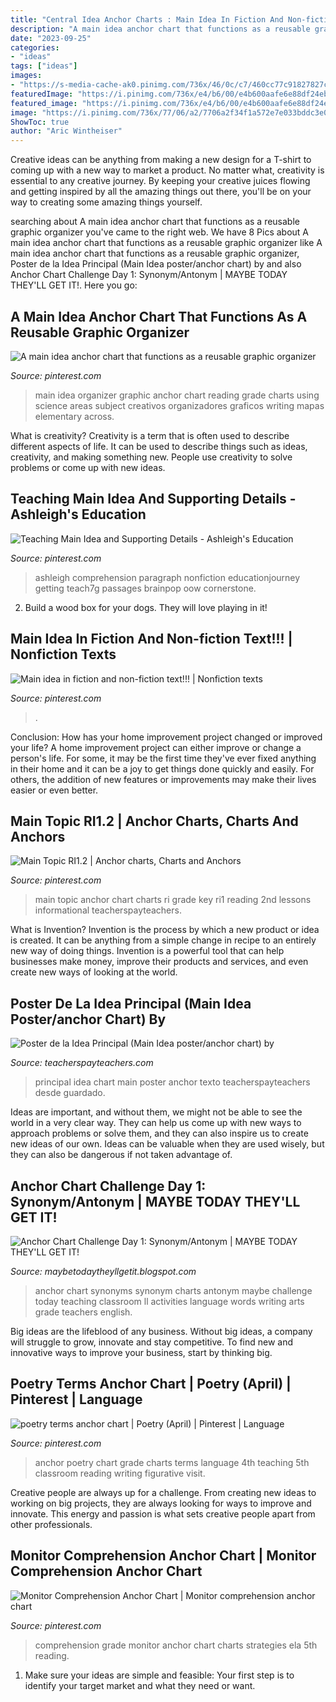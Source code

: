 ```yaml
---
title: "Central Idea Anchor Charts : Main Idea In Fiction And Non-fiction Text!!!"
description: "A main idea anchor chart that functions as a reusable graphic organizer"
date: "2023-09-25"
categories:
- "ideas"
tags: ["ideas"]
images:
- "https://s-media-cache-ak0.pinimg.com/736x/46/0c/c7/460cc77c91827827c215ea68f372e43f.jpg"
featuredImage: "https://i.pinimg.com/736x/e4/b6/00/e4b600aafe6e88df24eba61779cd701b--monitor-comprehension-strategies.jpg"
featured_image: "https://i.pinimg.com/736x/e4/b6/00/e4b600aafe6e88df24eba61779cd701b--monitor-comprehension-strategies.jpg"
image: "https://i.pinimg.com/736x/77/06/a2/7706a2f34f1a572e7e033bddc3e09fa9.jpg"
ShowToc: true
author: "Aric Wintheiser"
---
```



Creative ideas can be anything from making a new design for a T-shirt to coming up with a new way to market a product. No matter what, creativity is essential to any creative journey. By keeping your creative juices flowing and getting inspired by all the amazing things out there, you'll be on your way to creating some amazing things yourself.

	

		
searching about A main idea anchor chart that functions as a reusable graphic organizer you've came to the right web. We have 8 Pics about A main idea anchor chart that functions as a reusable graphic organizer like A main idea anchor chart that functions as a reusable graphic organizer, Poster de la Idea Principal (Main Idea poster/anchor chart) by and also Anchor Chart Challenge Day 1: Synonym/Antonym | MAYBE TODAY THEY&#039;LL GET IT!. Here you go:
		
    
## A Main Idea Anchor Chart That Functions As A Reusable Graphic Organizer

<img loading=lazy src="https://i.pinimg.com/736x/77/06/a2/7706a2f34f1a572e7e033bddc3e09fa9.jpg" onerror="this.onerror=null;this.src='https://tse1.mm.bing.net/th?id=OIP.EFa_opG6IRYz5wyvVCKqDQHaJ4&amp;pid=15.1';" alt="A main idea anchor chart that functions as a reusable graphic organizer">

_Source: pinterest.com_

>main idea organizer graphic anchor chart reading grade charts using science areas subject creativos organizadores graficos writing mapas elementary across. 

	

What is creativity?
Creativity is a term that is often used to describe different aspects of life. It can be used to describe things such as ideas, creativity, and making something new. People use creativity to solve problems or come up with new ideas.

    
## Teaching Main Idea And Supporting Details - Ashleigh&#039;s Education

<img loading=lazy src="https://i.pinimg.com/736x/1d/4a/bf/1d4abfdac27892cf50d6561561c58525.jpg" onerror="this.onerror=null;this.src='https://tse1.mm.bing.net/th?id=OIP.hv7OpvEjGEjQWyo1XhdZMAHaJ6&amp;pid=15.1';" alt="Teaching Main Idea and Supporting Details - Ashleigh&#039;s Education">

_Source: pinterest.com_

>ashleigh comprehension paragraph nonfiction educationjourney getting teach7g passages brainpop oow cornerstone. 

	

2. Build a wood box for your dogs. They will love playing in it!

    
## Main Idea In Fiction And Non-fiction Text!!! | Nonfiction Texts

<img loading=lazy src="https://i.pinimg.com/736x/b4/23/f4/b423f4b26efc1705eeba3ed0f5655d5f--main-idea-fiction.jpg" onerror="this.onerror=null;this.src='https://tse2.mm.bing.net/th?id=OIP.pCPu14EDs0mIuQu0-zIwDAHaJ3&amp;pid=15.1';" alt="Main idea in fiction and non-fiction text!!! | Nonfiction texts">

_Source: pinterest.com_

>. 

	

Conclusion: How has your home improvement project changed or improved your life?
A home improvement project can either improve or change a person's life. For some, it may be the first time they've ever fixed anything in their home and it can be a joy to get things done quickly and easily. For others, the addition of new features or improvements may make their lives easier or even better.

    
## Main Topic RI1.2 | Anchor Charts, Charts And Anchors

<img loading=lazy src="https://s-media-cache-ak0.pinimg.com/736x/49/74/e7/4974e7c76d29e58d090b1303ad9e4419.jpg" onerror="this.onerror=null;this.src='https://tse4.mm.bing.net/th?id=OIP.abF6fliwWMyp78Nk2AcqlgHaJ4&amp;pid=15.1';" alt="Main Topic RI1.2 | Anchor charts, Charts and Anchors">

_Source: pinterest.com_

>main topic anchor chart charts ri grade key ri1 reading 2nd lessons informational teacherspayteachers. 

	

What is Invention?
Invention is the process by which a new product or idea is created. It can be anything from a simple change in recipe to an entirely new way of doing things. Invention is a powerful tool that can help businesses make money, improve their products and services, and even create new ways of looking at the world.

    
## Poster De La Idea Principal (Main Idea Poster/anchor Chart) By

<img loading=lazy src="https://ecdn.teacherspayteachers.com/thumbitem/Poster-de-la-Idea-Principal-Main-Idea-posteranchor-chart-079345300-1383705245-1500873672/original-961839-1.jpg" onerror="this.onerror=null;this.src='https://tse3.mm.bing.net/th?id=OIP.ZRzMI0-PU_4G8j32k4VvtAAAAA&amp;pid=15.1';" alt="Poster de la Idea Principal (Main Idea poster/anchor chart) by">

_Source: teacherspayteachers.com_

>principal idea chart main poster anchor texto teacherspayteachers desde guardado. 

	

Ideas are important, and without them, we might not be able to see the world in a very clear way. They can help us come up with new ways to approach problems or solve them, and they can also inspire us to create new ideas of our own. Ideas can be valuable when they are used wisely, but they can also be dangerous if not taken advantage of.

    
## Anchor Chart Challenge Day 1: Synonym/Antonym | MAYBE TODAY THEY&#039;LL GET IT!

<img loading=lazy src="http://4.bp.blogspot.com/-bZdZVS4Kaes/UAYaY-RGusI/AAAAAAAAACg/bv0rr67F2oM/s1600/2012-07-17_21-47-11_490.jpg" onerror="this.onerror=null;this.src='https://tse2.mm.bing.net/th?id=OIP.wL9-uCZT227PT1lDus-scAHaNI&amp;pid=15.1';" alt="Anchor Chart Challenge Day 1: Synonym/Antonym | MAYBE TODAY THEY&#039;LL GET IT!">

_Source: maybetodaytheyllgetit.blogspot.com_

>anchor chart synonyms synonym charts antonym maybe challenge today teaching classroom ll activities language words writing arts grade teachers english. 

	

Big ideas are the lifeblood of any business. Without big ideas, a company will struggle to grow, innovate and stay competitive. To find new and innovative ways to improve your business, start by thinking big.

    
## Poetry Terms Anchor Chart | Poetry (April) | Pinterest | Language

<img loading=lazy src="https://s-media-cache-ak0.pinimg.com/736x/46/0c/c7/460cc77c91827827c215ea68f372e43f.jpg" onerror="this.onerror=null;this.src='https://tse2.mm.bing.net/th?id=OIP.stJFpHbX-xgKTdoy2UbgRQHaJ3&amp;pid=15.1';" alt="poetry terms anchor chart | Poetry (April) | Pinterest | Language">

_Source: pinterest.com_

>anchor poetry chart grade charts terms language 4th teaching 5th classroom reading writing figurative visit. 

	

Creative people are always up for a challenge. From creating new ideas to working on big projects, they are always looking for ways to improve and innovate. This energy and passion is what sets creative people apart from other professionals.

    
## Monitor Comprehension Anchor Chart | Monitor Comprehension Anchor Chart

<img loading=lazy src="https://i.pinimg.com/736x/e4/b6/00/e4b600aafe6e88df24eba61779cd701b--monitor-comprehension-strategies.jpg" onerror="this.onerror=null;this.src='https://tse2.mm.bing.net/th?id=OIP.FOd5HpR8rDsjNLt2PkLJ0wHaJ3&amp;pid=15.1';" alt="Monitor Comprehension Anchor Chart | Monitor comprehension anchor chart">

_Source: pinterest.com_

>comprehension grade monitor anchor chart charts strategies ela 5th reading. 

	

1. Make sure your ideas are simple and feasible: Your first step is to identify your target market and what they need or want.

